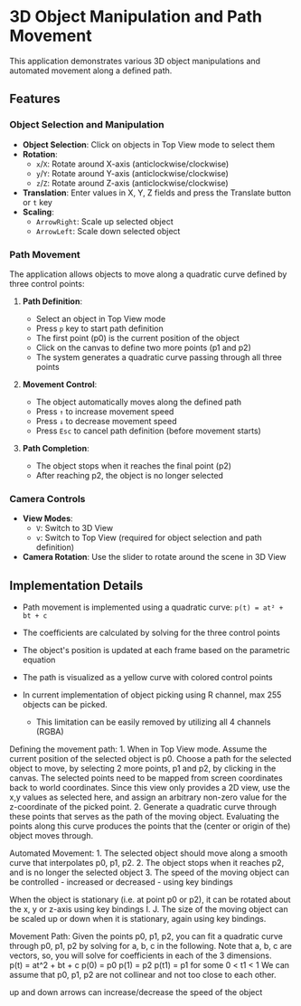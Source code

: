# 3D Object Manipulation and Path Movement

This application demonstrates various 3D object manipulations and automated movement along a defined path.

## Features

### Object Selection and Manipulation

- **Object Selection**: Click on objects in Top View mode to select them
- **Rotation**:
  - `x`/`X`: Rotate around X-axis (anticlockwise/clockwise)
  - `y`/`Y`: Rotate around Y-axis (anticlockwise/clockwise) 
  - `z`/`Z`: Rotate around Z-axis (anticlockwise/clockwise)
- **Translation**: Enter values in X, Y, Z fields and press the Translate button or `t` key
- **Scaling**: 
  - `ArrowRight`: Scale up selected object
  - `ArrowLeft`: Scale down selected object

### Path Movement

The application allows objects to move along a quadratic curve defined by three control points:

1. **Path Definition**:
   - Select an object in Top View mode
   - Press `p` key to start path definition
   - The first point (p0) is the current position of the object
   - Click on the canvas to define two more points (p1 and p2)
   - The system generates a quadratic curve passing through all three points

2. **Movement Control**:
   - The object automatically moves along the defined path
   - Press `↑` to increase movement speed
   - Press `↓` to decrease movement speed
   - Press `Esc` to cancel path definition (before movement starts)

3. **Path Completion**:
   - The object stops when it reaches the final point (p2)
   - After reaching p2, the object is no longer selected

### Camera Controls

- **View Modes**:
  - `V`: Switch to 3D View
  - `v`: Switch to Top View (required for object selection and path definition)
- **Camera Rotation**: Use the slider to rotate around the scene in 3D View

## Implementation Details

- Path movement is implemented using a quadratic curve: `p(t) = at² + bt + c`
- The coefficients are calculated by solving for the three control points
- The object's position is updated at each frame based on the parametric equation
- The path is visualized as a yellow curve with colored control points

- In current implementation of object picking using R channel, max 255 objects can be picked.
    - This limitation can be easily removed by utilizing all 4 channels (RGBA)

Defining the movement path: 
    1. When in Top View mode. Assume the current position of the selected object is p0. Choose a path for the selected object to move, by selecting 2 more points, p1 and p2, by clicking in the canvas. The selected points need to be mapped from screen coordinates back to world coordinates. Since this view only provides a 2D view, use the x,y values as selected here, and assign an arbitrary non-zero value for the z-coordinate of the picked point. 
    2. Generate a quadratic curve through these points that serves as the path of the moving object. Evaluating  the points along this curve produces the points that the (center or origin of the) object moves through. 

Automated Movement: 
    1. The selected object should move along a smooth curve that interpolates p0, p1, p2. 
    2. The object stops when it reaches p2, and is no longer the selected object 
    3. The speed of the moving object can be controlled 
        - increased or decreased 
        - using key bindings 

When the object is stationary (i.e. at point p0 or p2), it can be rotated about the x, y or z-axis using key bindings I. J. The size of the moving object can be scaled up or down when it is stationary, again using key bindings.

Movement Path: Given the points p0, p1, p2, you can fit a quadratic curve through p0, p1, p2 by solving for a, b, c in the following. Note that a, b, c are vectors, so, you will solve for coefficients in each of the 3 dimensions.  
p(t) = at^2 + bt + c 
p(0) = p0 
p(1) = p2 
p(t1) = p1 for some 0 < t1 < 1
We can assume that p0, p1, p2 are not collinear and not too close to each other.

up and down arrows can increase/decrease the speed of the object